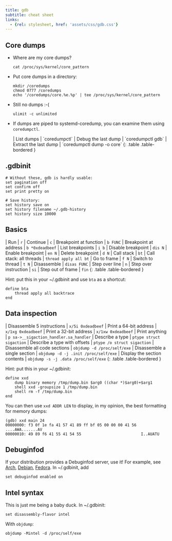 ```yaml
---
title: gdb
subtitle: cheat sheet
links:
  - {rel: stylesheet, href: 'assets/css/gdb.css'}
---
```

Core dumps
----------

* Where are my core dumps?

      cat /proc/sys/kernel/core_pattern

* Put core dumps in a directory:

      mkdir /coredumps
      chmod 0777 /coredumps
      echo '/coredumps/core.%e.%p' | tee /proc/sys/kernel/core_pattern

* Still no dumps :-(

      ulimit -c unlimited

* If dumps are piped to systemd-coredump, you can examine them using
`coredumpctl`.

  <div markdown="1" class="table-responsive">
  | List dumps            | `coredumpctl`
  | Debug the last dump   | `coredumpctl gdb`
  | Extract the last dump | `coredumpctl dump -o core`
  {: .table .table-bordered }
  </div>

.gdbinit
--------

    # Without these, gdb is hardly usable:
    set pagination off
    set confirm off
    set print pretty on

    # Save history:
    set history save on
    set history filename ~/.gdb-history
    set history size 10000

Basics
------

<div markdown="1" class="table-responsive">

| Run                     | `r`
| Continue                | `c`
| Breakpoint at function  | `b FUNC`
| Breakpoint at address   | `b *0xdeadbeef`
| List breakpoints        | `i b`
| Disable breakpoint      | `dis N`
| Enable breakpoint       | `en N`
| Delete breakpoint       | `d N`
| Call stack              | `bt`
| Call stack: all threads | `thread apply all bt`
| Go to frame             | `f N`
| Switch to thread        | `t N`
| Disassemble             | `disas FUNC`
| Step over line          | `n`
| Step over instruction   | `si`
| Step out of frame       | `fin`
{: .table .table-bordered }

</div>

Hint: put this in your ~/.gdbinit and use `bta` as a shortcut:

    define bta
        thread apply all backtrace
    end

Data inspection
---------------

<div markdown="1" class="table-responsive">

| Disassemble 5 instructions    | `x/5i 0xdeadbeef`
| Print a 64-bit address        | `x/1xg 0xdeadbeef`
| Print a 32-bit address        | `x/1xw 0xdeadbeef`
| Print anything                | `p sa->__sigaction_handler.sa_handler`
| Describe a type               | `ptype struct sigaction`
| Describe a type with offsets  | `ptype /o struct sigaction`
| Disassemble all code sections | `objdump -d /proc/self/exe`
| Disassemble a single section  | `objdump -d -j .init /proc/self/exe`
| Display the section contents  | `objdump -s -j .data /proc/self/exe`
{: .table .table-bordered }

</div>

Hint: put this in your ~/.gdbinit:

    define xxd
        dump binary memory /tmp/dump.bin $arg0 ((char *)$arg0)+$arg1
        shell xxd -groupsize 1 /tmp/dump.bin
        shell rm -f /tmp/dump.bin
    end

You can then use `xxd ADDR LEN` to display, in my opinion, the best formatting
for memory dumps:

    (gdb) xxd main 24
    00000000: f3 0f 1e fa 41 57 41 89 ff bf 05 00 00 00 41 56  ....AWA.......AV
    00000010: 49 89 f6 41 55 41 54 55                          I..AUATU

Debuginfod
----------

If your distribution provides a Debuginfod server, use it!
For example, see [Arch], [Debian], [Fedora].
In ~/.gdbinit, add

    set debuginfod enabled on

[Arch]: https://wiki.archlinux.org/title/Debuginfod
[Debian]: https://wiki.debian.org/Debuginfod
[Fedora]: https://fedoraproject.org/wiki/Debuginfod


Intel syntax
------------

This is just me being a baby duck.
In ~/.gdbinit:

    set disassembly-flavor intel

With `objdump`:

    objdump -Mintel -d /proc/self/exe
